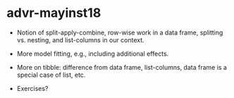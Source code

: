 # advr-mayinst18

* Notion of split-apply-combine, row-wise work in a data frame, splitting vs. nesting, and list-columns in our context.

* More model fitting, e.g., including additional effects.

* More on tibble: difference from data frame, list-columns, data frame is a special case of list, etc.

* Exercises?
